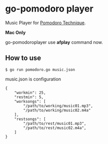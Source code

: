 # go-pomodoro player

Music Player for [Pomodoro Technique](http://pomodorotechnique.com/).

**Mac Only**

go-pomodoroplayer use **afplay** command now.

## How to use

	$ go run pomodoro.go music.json

music.json is configuration 

	{
		"workmin": 25,
		"restmin": 5,
		"worksongs": [
			"/path/to/working/music01.mp3",
			"/path/to/working/music02.m4a"
		],
		"restsongs": [
			"/path/to/rest/music01.mp3",
			"/path/to/rest/music02.m4a",
		]
	}

